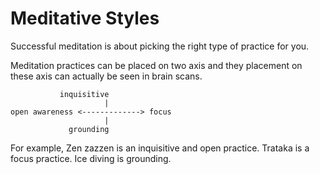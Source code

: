 # Meditative Styles

Successful meditation is about picking the right type of practice for you.

Meditation practices can be placed on two axis and they placement on these axis
can actually be seen in brain scans.

```
           inquisitive 
                     |
open awareness <-------------> focus
                     |
             grounding
```
For example, Zen zazzen is an inquisitive and open practice. Trataka is a focus practice. Ice diving is grounding.
